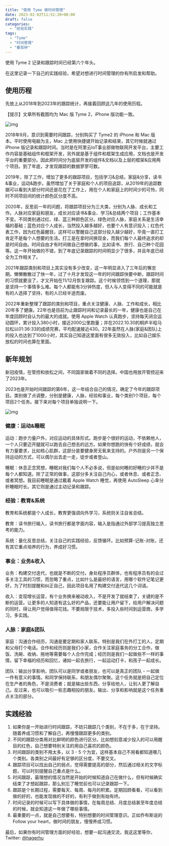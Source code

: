 ```yaml
---
title: "使用 Tyme 做时间管理"
date: 2023-02-02T11:52:20+08:00
draft: false
categories:
  - "经验实践"
tags:
  - "Tyme"
  - "时间管理"
  - "番茄钟"
---
```


使用 Tyme 2 记录和跟踪时间已经第六个年头。

在这里记录一下自己的实践经验，希望对想进行时间管理的你有所启发和帮助。

## 使用历程

先放上从2018年到2023年的跟踪统计，再接着回顾这几年的使用历程。

【提示】文章所有截图均为 Mac 版 Tyme 2，iPhone 版功能一致。

![img](https://cdn.nlark.com/yuque/0/2023/png/177619/1675310492246-74a29916-f5cd-4cc2-a9f2-2cd3797d52a8.png)

2018年9月，意识到需要时间跟踪，分别购买了 Tyme2 的 iPhone 和 Mac 版本。平时使用电脑为主，Mac 上使用快捷键开始记录和结束，其它时候就通过 iPhone 版记录和跟踪时间。当时是在阿里云IoT事业部做物联网开发平台，主要工作内容是基础组件和框架开发，另外就是基于组件和框架生成应用，文档也是开发平台的重要部分。因此把时间分为底层开发的组件&文档以及上层的框架&应用两个项目。到了年底，才发现跟踪的数据寥寥可数。

2019年，除了工作，增加了更多的跟踪项目，包括学习&总结，家庭&分享，读书&事业，运动&跑步。虽然增加了关于家庭和个人的项目追踪，从2019年的追踪数据可以看到大部分时间还是花在了工作上，用在个人和家庭上的时间少的可怜，同时不同项目间的统计颜色区分度不高。

2020年，反思前一年的问题，将跟踪项目分为三大类，分别为人脉、成长和工作。人脉对应家庭和朋友，成长对应读书&事业、学习&总结两个项目；工作基本不变。不同类别通过红、绿、蓝三种颜色区分。绿色对应人脉，家庭关系是生活幸福的基础；蓝色对应个人成长，当然投入越多越好，也要个人有意识投入；红色代表工作，因为红色最醒目，这样可以警醒自己这部分投入越少越好，毕竟一直打工肯定不是每个人想要的生活。打工是在拿时间换现金，而我们每个人最终追求的却是时间自由。时间自由才有时间做自己想做的事，比如读书、旅行、自己种个花园等。这一年开始做的不错，到了年底记录跟踪的时间明显少了很多，并且年底已经全为工作相关了。

2021年跟踪类别和项目上其实没有多少改变，这一年明显进入了三年后的懈怠期。懒懒散散过了快一年，过了十月才发现这一年的时间跟踪快要中断，跟踪时间的习惯就要没了，才又开始在11/12月恢复跟踪。这个时候领悟到一个道理，那就是坚持一个事情多么难。每个人都能有3分钟热度，但人与人变得不同的可能就是有的人选择了坚持，有的人已经半途而废。

2022年重新整理了跟踪的类别和项目，重点关注健康、人脉、工作和成长，相比20年多了健康。22年也是目前为止跟踪时间和记录最长的一年，健康也是自己在年度回顾时自认为的最大的成就。使用 Apple Watch 认真跑步，坚持每天闭合运动圆环，累计投入380小时，接近2000公里跑量；并在2022.10.30的桐庐半程马拉松以01:36:33的成绩完赛，平均配速接近430。22年虽然在人脉(家庭&团队)上的投入也达到了1000小时，其实自己知道这里面有很多无效投入，比如自己娱乐放松的时间也算在里面。

## 新年规划

新冠疫情，在管控和放松之间，不同国家做着不同的选择。中国也用放开管控迎来了2023年。

2023也是开始时间跟踪的第6年，这一年结合自己的情况，确定了今年的跟踪项目。类别做了点调整，分别是健康，人脉，经验和事业，每个类别1个项目，每个项目2个任务。接下来对每个项目单独说明一下。

![img](https://cdn.nlark.com/yuque/0/2023/png/177619/1675321414024-f54b43e9-98ee-495e-b645-0ad832f9b87c.png)

### 健康：运动&睡眠

运动：跑步力量户外，对应运动的具体形式。跑步是个很好的运动，不依赖他人，一个人只要迈开腿就可以跑去自己想去的远方。如果你想跑的快有个好成绩，就会有力量要求，比如核心肌群，这部分是要健身房无氧来支持的。户外则是另一个保持运动的方式，可以偶尔出去走一走，徒步或者登山。

睡眠：休息正念冥想，睡眠对我们每个人不必多说，但是如何睡的好睡的少并不是每个人都知道。除了正常的做事，这部分多关注自己内心，或者休息、或者正念、或者冥想。我目前睡眠是通过戴着 Apple Watch 睡觉，再使用 AutoSleep 心率分析睡眠时长。其它则是通过主动记录和跟踪。

### 经验：教育&系统

教育和系统都是个人成长，教育更强调向外学习，系统则关注自省总结。

教育：读书旅行输入，读书旅行都是字面内容，输入是指通过外部学习提高独立思考的能力。

系统：量化反思总结，关注自己的实践经验，反馈循环。比如预算-记账-对账，还有其它重点培养的行为，养成好习惯。

### 事业：业务&收入

业务：构建交付迭代，也就是不断的交付。身处程序员群体，也有程序员有的会过多关注工具的习惯，而忽略了重点，比如什么是最好的语言，用哪个软件记笔记更好。为了时刻提醒和纠正自己，因此项目名用了构建交付迭代这几个词语。

收入：变现增长运营，有个业务换来被动收入，不是开发了就结束了，关键的是不断的运营。让更多的人知道有这么好的产品，还要能让用户留下，给用户解决问题的同时，得让用户觉得值得花钱。不要局限于技术，多投入些时间到运营商，多学习，多实践。

### 人脉：家庭&团队

家庭：沟通合作经历，沟通是要定期和家人联系，特别是我们在外打工的人，定期和父母打个电话。合作和经历则是我们小家，合作关注家庭事务的分工合作，做饭、洗碗、收纳、拖地等需要每个人合作完成；经历则是我们一起做些不一样的事情，留下幸福的经历和回忆，诸如一起去旅行，一起运动打卡，和孩子一起成长。

团队：输出分享影响，团队可以是同学或者朋友，也可以是真正的团队 - 一起做一件有意义的事情。和同学保持联系，和朋友偶尔聚聚。这个任务就是把自己定位在生产者的角色，不是消费者；就是输出些东西，分享给他人，让别人更了解自己。反过来，也可以吸引一些志趣相投的朋友。输出、分享和影响就是这个任务重点关注的部分。

## 实践经验

1. 如果你是一开始进行时间跟踪，不妨只跟踪几个类别，不在于多，在于坚持。随着养成习惯和了解自己，再慢慢跟踪更多的类别。
2. 不同的跟踪分类用对比鲜明的颜色进行区分。比如想刻意减少投入的可以用醒目的红色，自己想要特别关注的用自己喜欢的颜色。
3. 时间跟踪的类别不用太多，以 3 - 5 个为宜，这样基本自己不用看都知道哪几个类别。各类别之间最好有足够的区分度，不要交叉。
4. 跟踪项目可以找出自己的弱点，觉得需要提高的部分，然后通过相关的文字标题，可以时刻提醒自己重点是什么。
5. 时间跟踪，最理想的情况当然是开始的时候知道自己在做什么，但有时候确实结束了才想起跟踪，那么别忘了睡觉前也可以记录跟踪一下。
6. 跟踪是个长期过程，需要每天、每周、每月的积累。定期回顾看看，可以看到做的好的，也能发现做的不好的，有利于做到有始有终。
7. 时间记录的时候可以写下具体做的事情，在每周总结、月度总结甚至年度总结的时候，就会知道这一年做了哪些事情。
8. 最重要的一点，就是自己想要有，特别想要的时间管理意识。正如乔布斯说的Follow your heart，做时间的朋友，慢慢养成习惯。



最后，如果你有时间管理方面的好经验，想要一起沟通交流，我这这里等你，Twitter: [@hagerhu](https://twitter.com/hagerhu)
